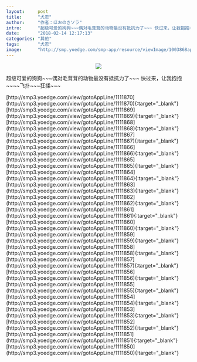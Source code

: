 ```yaml
---
layout:     post
title:      "犬忍"
author:     "作者：ほおのきソラ"
intro:      "超级可爱的狗狗~~~偶对毛茸茸的动物最没有抵抗力了~~~ 快过来，让我抱抱~~~~飞扑~~~狂揉~~~"
date:       "2018-02-14 12:17:13"
categories: "其他"
tags:       "犬忍"
image:      "http://smp.yoedge.com/smp-app/resource/viewImage/1003868appline.png"
---
```

<div style="text-align: center">
<p><img src="http://smp.yoedge.com/smp-app/resource/viewImage/1003868appline.png"/></p>
</div>
<p class="post-meta">
<span>超级可爱的狗狗~~~偶对毛茸茸的动物最没有抵抗力了~~~ 快过来，让我抱抱~~~~飞扑~~~狂揉~~~</span>
</p>
[http://smp3.yoedge.com/view/gotoAppLine/1111870](http://smp3.yoedge.com/view/gotoAppLine/1111870){:target="_blank"}
[http://smp3.yoedge.com/view/gotoAppLine/1111869](http://smp3.yoedge.com/view/gotoAppLine/1111869){:target="_blank"}
[http://smp3.yoedge.com/view/gotoAppLine/1111868](http://smp3.yoedge.com/view/gotoAppLine/1111868){:target="_blank"}
[http://smp3.yoedge.com/view/gotoAppLine/1111867](http://smp3.yoedge.com/view/gotoAppLine/1111867){:target="_blank"}
[http://smp3.yoedge.com/view/gotoAppLine/1111866](http://smp3.yoedge.com/view/gotoAppLine/1111866){:target="_blank"}
[http://smp3.yoedge.com/view/gotoAppLine/1111865](http://smp3.yoedge.com/view/gotoAppLine/1111865){:target="_blank"}
[http://smp3.yoedge.com/view/gotoAppLine/1111864](http://smp3.yoedge.com/view/gotoAppLine/1111864){:target="_blank"}
[http://smp3.yoedge.com/view/gotoAppLine/1111863](http://smp3.yoedge.com/view/gotoAppLine/1111863){:target="_blank"}
[http://smp3.yoedge.com/view/gotoAppLine/1111862](http://smp3.yoedge.com/view/gotoAppLine/1111862){:target="_blank"}
[http://smp3.yoedge.com/view/gotoAppLine/1111861](http://smp3.yoedge.com/view/gotoAppLine/1111861){:target="_blank"}
[http://smp3.yoedge.com/view/gotoAppLine/1111860](http://smp3.yoedge.com/view/gotoAppLine/1111860){:target="_blank"}
[http://smp3.yoedge.com/view/gotoAppLine/1111859](http://smp3.yoedge.com/view/gotoAppLine/1111859){:target="_blank"}
[http://smp3.yoedge.com/view/gotoAppLine/1111858](http://smp3.yoedge.com/view/gotoAppLine/1111858){:target="_blank"}
[http://smp3.yoedge.com/view/gotoAppLine/1111857](http://smp3.yoedge.com/view/gotoAppLine/1111857){:target="_blank"}
[http://smp3.yoedge.com/view/gotoAppLine/1111856](http://smp3.yoedge.com/view/gotoAppLine/1111856){:target="_blank"}
[http://smp3.yoedge.com/view/gotoAppLine/1111855](http://smp3.yoedge.com/view/gotoAppLine/1111855){:target="_blank"}
[http://smp3.yoedge.com/view/gotoAppLine/1111854](http://smp3.yoedge.com/view/gotoAppLine/1111854){:target="_blank"}
[http://smp3.yoedge.com/view/gotoAppLine/1111853](http://smp3.yoedge.com/view/gotoAppLine/1111853){:target="_blank"}
[http://smp3.yoedge.com/view/gotoAppLine/1111852](http://smp3.yoedge.com/view/gotoAppLine/1111852){:target="_blank"}
[http://smp3.yoedge.com/view/gotoAppLine/1111851](http://smp3.yoedge.com/view/gotoAppLine/1111851){:target="_blank"}
[http://smp3.yoedge.com/view/gotoAppLine/1111850](http://smp3.yoedge.com/view/gotoAppLine/1111850){:target="_blank"}


